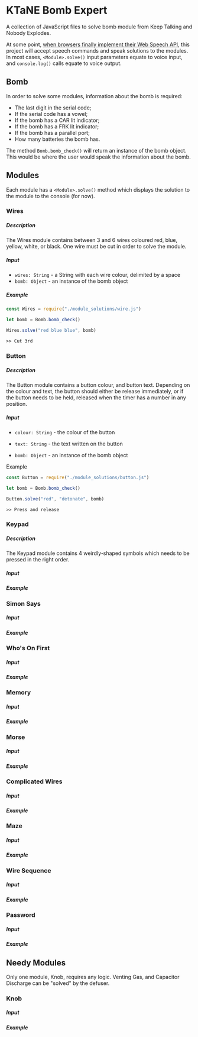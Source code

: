 # KTaNE Bomb Expert

A collection of JavaScript files to solve bomb module from Keep Talking and Nobody Explodes.



At some point, [when browsers finally implement their Web Speech API](https://platform-status.mozilla.org/#webspeech-recognition), this project will accept speech commands and speak solutions to the modules. In most cases, `<Module>.solve()` input parameters equate to voice input, and `console.log()` calls equate to voice output.



## Bomb

In order to solve some modules, information about the bomb is required:

- The last digit in the serial code;
- If the serial code has a vowel;
- If the bomb has a CAR lit indicator;
- If the bomb has a FRK lit indicator;
- If the bomb has a parallel port;
- How many batteries the bomb has.

The method `Bomb.bomb_check()` will return an instance of the bomb object. This would be where the user would speak the information about the bomb.



## Modules

Each module has a `<Module>.solve()` method which displays the solution to the module to the console (for now).



### Wires

##### Description

The Wires module contains between 3 and 6 wires coloured red, blue, yellow, white, or black. One wire must be cut in order to solve the module.



##### Input

- `wires: String` - a String with each wire colour, delimited by a space
- `bomb: Object` - an instance of the bomb object



##### Example

```javascript
const Wires = require("./module_solutions/wire.js")

let bomb = Bomb.bomb_check()

Wires.solve("red blue blue", bomb)
```

```shell
>> Cut 3rd
```





 ### Button

##### Description

The Button module contains a button colour, and button text. Depending on the colour and text, the button should either be release immediately, or if the button needs to be held, released when the timer has a number in any position.



##### Input

- `colour: String` - the colour of the button

- `text: String` - the text written on the button

- `bomb: Object` - an instance of the bomb object

  

Example

```javascript
const Button = require("./module_solutions/button.js")

let bomb = Bomb.bomb_check()

Button.solve("red", "detonate", bomb)
```

```shell
>> Press and release
```



### Keypad

##### Description

The Keypad module contains 4 weirdly-shaped symbols which needs to be pressed in the right order.


##### Input



##### Example



### Simon Says

##### Input

##### Example



### Who's On First

##### Input

##### Example



### Memory

##### Input

##### Example



### Morse

##### Input

##### Example



### Complicated Wires

##### Input

##### Example



### Maze

##### Input

##### Example



### Wire Sequence

##### Input

##### Example



### Password

##### Input

##### Example



## Needy Modules

Only one module, Knob, requires any logic. Venting Gas, and Capacitor Discharge can be "solved" by the defuser.

### Knob

##### Input

##### Example

